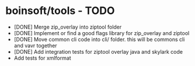 # boinsoft/tools - TODO

 * [DONE] Merge zip\_overlay into ziptool folder
 * [DONE] Implement or find a good flags library for zip\_overlay and ziptool
 * [DONE] Move common cli code into cli/ folder. this will be commons cli and vavr together
 * [DONE] Add integration tests for ziptool overlay java and skylark code
 * Add tests for xmlformat
